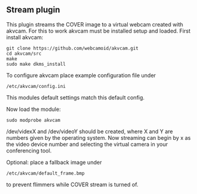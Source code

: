 Stream plugin
-------------

This plugin streams the COVER image to a virtual webcam created with akvcam.
For this to work akvcam must be installed setup and loaded.
First install akvcam:

    git clone https://github.com/webcamoid/akvcam.git
    cd akvcam/src
    make 
    sudo make dkms_install

To configure akvcam place example configuration file under

    /etc/akvcam/config.ini

This modules default settings match this default config.

Now load the module:

    sudo modprobe akvcam 

/dev/videxX and /dev/videoY should be created, where X and Y are numbers given by the operating system.
Now streaming can begin by x as the video device number and selecting the virtual camera in your conferencing tool.

Optional: place a fallback image under

    /etc/akvcam/default_frame.bmp 

to prevent flimmers while COVER stream is turned of.

